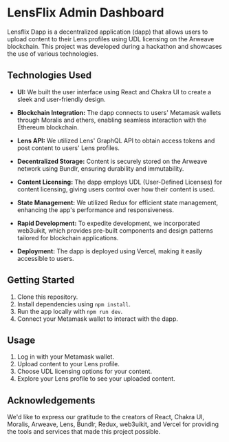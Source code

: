 # LensFlix Admin Dashboard 

Lensflix Dapp is a decentralized application (dapp) that allows users to upload content to their Lens profiles using UDL licensing on the Arweave blockchain. This project was developed during a hackathon and showcases the use of various technologies.

## Technologies Used

- **UI:** We built the user interface using React and Chakra UI to create a sleek and user-friendly design.

- **Blockchain Integration:** The dapp connects to users' Metamask wallets through Moralis and ethers, enabling seamless interaction with the Ethereum blockchain.

- **Lens API:** We utilized Lens' GraphQL API to obtain access tokens and post content to users' Lens profiles.

- **Decentralized Storage:** Content is securely stored on the Arweave network using Bundlr, ensuring durability and immutability.

- **Content Licensing:** The dapp employs UDL (User-Defined Licenses) for content licensing, giving users control over how their content is used.

- **State Management:** We utilized Redux for efficient state management, enhancing the app's performance and responsiveness.

- **Rapid Development:** To expedite development, we incorporated web3uikit, which provides pre-built components and design patterns tailored for blockchain applications.

- **Deployment:** The dapp is deployed using Vercel, making it easily accessible to users.

## Getting Started

1. Clone this repository.
2. Install dependencies using `npm install`.
3. Run the app locally with `npm run dev`.
4. Connect your Metamask wallet to interact with the dapp.

## Usage

1. Log in with your Metamask wallet.
2. Upload content to your Lens profile.
3. Choose UDL licensing options for your content.
4. Explore your Lens profile to see your uploaded content.

## Acknowledgements

We'd like to express our gratitude to the creators of React, Chakra UI, Moralis, Arweave, Lens, Bundlr, Redux, web3uikit, and Vercel for providing the tools and services that made this project possible.

